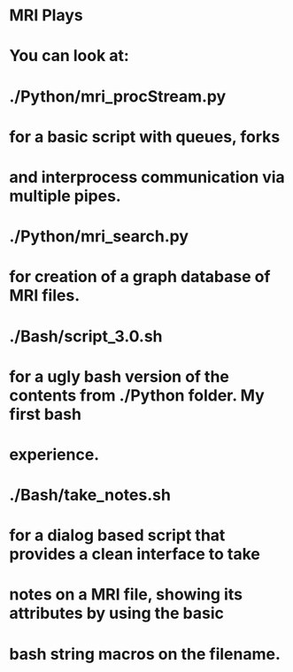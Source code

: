 # MRI Plays
# ###################################################################################
# You can look at: 
#    ./Python/mri_procStream.py 
#       for a basic script with queues, forks 
#             and interprocess communication via multiple pipes.
#    ./Python/mri_search.py 
#       for creation of a graph database of MRI files.
#    ./Bash/script_3.0.sh
#       for a ugly bash version of the contents from ./Python folder. My first bash
#             experience.
#    ./Bash/take_notes.sh
#       for a dialog based script that provides a clean interface to take
#             notes on a MRI file, showing its attributes by using the basic
#             bash string macros on the filename.
